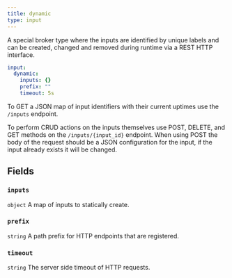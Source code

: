```yaml
---
title: dynamic
type: input
---
```


A special broker type where the inputs are identified by unique labels and can
be created, changed and removed during runtime via a REST HTTP interface.

```yaml
input:
  dynamic:
    inputs: {}
    prefix: ""
    timeout: 5s
```

To GET a JSON map of input identifiers with their current uptimes use the
`/inputs` endpoint.

To perform CRUD actions on the inputs themselves use POST, DELETE, and GET
methods on the `/inputs/{input_id}` endpoint. When using POST the body
of the request should be a JSON configuration for the input, if the input
already exists it will be changed.

## Fields

### `inputs`

`object` A map of inputs to statically create.

### `prefix`

`string` A path prefix for HTTP endpoints that are registered.

### `timeout`

`string` The server side timeout of HTTP requests.


